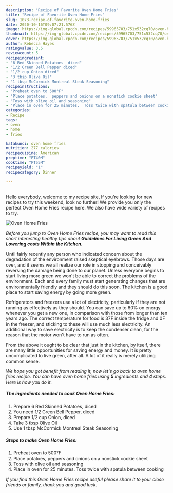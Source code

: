 ```yaml
---
description: "Recipe of Favorite Oven Home Fries"
title: "Recipe of Favorite Oven Home Fries"
slug: 1073-recipe-of-favorite-oven-home-fries
date: 2020-10-16T09:07:21.576Z
image: https://img-global.cpcdn.com/recipes/59965703/751x532cq70/oven-home-fries-recipe-main-photo.jpg
thumbnail: https://img-global.cpcdn.com/recipes/59965703/751x532cq70/oven-home-fries-recipe-main-photo.jpg
cover: https://img-global.cpcdn.com/recipes/59965703/751x532cq70/oven-home-fries-recipe-main-photo.jpg
author: Rebecca Hayes
ratingvalue: 3.5
reviewcount: 5
recipeingredient:
- "6 Red Skinned Potatoes  diced"
- "1/2 Green Bell Pepper diced"
- "1/2 cup Onion diced"
- "3 tbsp Olive Oil"
- "1 tbsp McCormick Montreal Steak Seasoning"
recipeinstructions:
- "Preheat oven to 500°F"
- "Place potatoes,  peppers and onions on a nonstick cookie sheet"
- "Toss with olive oil and seasoning"
- "Place in oven for 25 minutes.  Toss twice with spatula between cooking"
categories:
- Recipe
tags:
- oven
- home
- fries

katakunci: oven home fries 
nutrition: 277 calories
recipecuisine: American
preptime: "PT40M"
cooktime: "PT55M"
recipeyield: "1"
recipecategory: Dinner

---
```

<br>
Hello everybody, welcome to my recipe site, If you're looking for new recipes to try this weekend, look no further! We provide you only the perfect Oven Home Fries recipe here. We also have wide variety of recipes to try.
<br>


![Oven Home Fries](https://img-global.cpcdn.com/recipes/59965703/751x532cq70/oven-home-fries-recipe-main-photo.jpg)

<i>Before you jump to Oven Home Fries recipe, you may want to read this short interesting healthy tips about 
<strong>Guidelines For Living Green And Lowering costs Within the Kitchen</strong>.</i>
</br>

Until fairly recently any person who indicated concern about the degradation of the environment raised skeptical eyebrows. Those days are over, and it seems we all realize our role in stopping and conceivably reversing the damage being done to our planet. Unless everyone begins to start living more green we won't be able to correct the problems of the environment. Each and every family must start generating changes that are environmentally friendly and they should do this soon. The kitchen is a good place to start saving energy by going more green.

Refrigerators and freezers use a lot of electricity, particularly if they are not running as effectively as they should. You can save up to 60% on energy whenever you get a new one, in comparison with those from longer than ten years ago. The correct temperature for food is 37F inside the fridge and 0F in the freezer, and sticking to these will use much less electricity. An additional way to save electricity is to keep the condenser clean, for the reason that the motor won't have to run as often.

From the above it ought to be clear that just in the kitchen, by itself, there are many little opportunities for saving energy and money. It is pretty uncomplicated to live green, after all. A lot of it really is merely utilizing common sense.


<i>We hope you got benefit from reading it, now let's go back to oven home fries recipe. You can have oven home fries using <strong>5</strong> ingredients and <strong>4</strong> steps. Here is how you do it.
</i>

##### The ingredients needed to cook Oven Home Fries:

1. Prepare 6 Red Skinned Potatoes,  diced
1. You need 1/2 Green Bell Pepper, diced
1. Prepare 1/2 cup Onion, diced
1. Take 3 tbsp Olive Oil
1. Use 1 tbsp McCormick Montreal Steak Seasoning


##### Steps to make Oven Home Fries:

1. Preheat oven to 500°F
1. Place potatoes,  peppers and onions on a nonstick cookie sheet
1. Toss with olive oil and seasoning
1. Place in oven for 25 minutes.  Toss twice with spatula between cooking


<i>If you find this Oven Home Fries recipe useful please share it to your close friends or family, thank you and good luck.</i>
